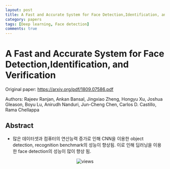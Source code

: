 ```yaml
---
layout: post
title: A Fast and Accurate System for Face Detection,Identification, and Verification
category: papers
tags: [Deep learning, Face detection]
comments: true
---
```


# A Fast and Accurate System for Face Detection,Identification, and Verification

Original paper: https://arxiv.org/pdf/1809.07586.pdf

Authors: Rajeev Ranjan, Ankan Bansal, Jingxiao Zheng, Hongyu Xu, Joshua Gleason, Boyu Lu, Anirudh Nanduri, Jun-Cheng Chen, Carlos D. Castillo, Rama Chellappa

## Abstract
- 많은 데이터셋과 컴퓨터의 연산능력 증가로 인해 CNN을 이용한 object detection, recognition benchmark의 성능이 향상됨. 
이로 인해 딥러닝을 이용한 face detection의 성능이 많이 향상 됨.

<center>
<figure>
<img src="/assets/post_img/papers/2019-03-21-Fast_accurate_faced_detection/fig1.PNG" alt="views">
<figcaption></figcaption>
</figure>
</center>
